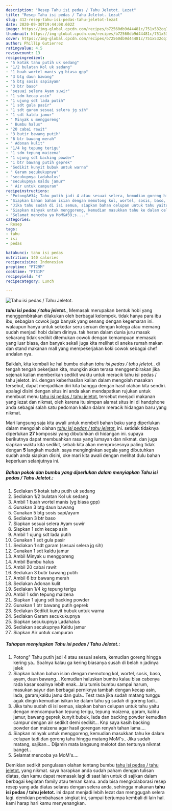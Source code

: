 ```yaml
---
description: "Resep Tahu isi pedas / Tahu Jeletot. Lezat"
title: "Resep Tahu isi pedas / Tahu Jeletot. Lezat"
slug: 412-resep-tahu-isi-pedas-tahu-jeletot-lezat
date: 2020-09-30T19:44:08.602Z
image: https://img-global.cpcdn.com/recipes/b72560db9d44481c/751x532cq70/tahu-isi-pedas-tahu-jeletot-foto-resep-utama.jpg
thumbnail: https://img-global.cpcdn.com/recipes/b72560db9d44481c/751x532cq70/tahu-isi-pedas-tahu-jeletot-foto-resep-utama.jpg
cover: https://img-global.cpcdn.com/recipes/b72560db9d44481c/751x532cq70/tahu-isi-pedas-tahu-jeletot-foto-resep-utama.jpg
author: Phillip Gutierrez
ratingvalue: 4.5
reviewcount: 13
recipeingredient:
- "5 kotak tahu putih uk sedang"
- "1/2 bulatan Kol uk sedang"
- "1 buah wortel manis yg biasa gpp"
- "3 btg daun bawang"
- "5 btg sosis sapiayam"
- "3 btr baso"
- "sesuai selera Ayam suwir"
- "1 sdm kecap asin"
- "1 ujung sdt lada putih"
- "1 sdt gula pasir"
- "1 sdt garam sesuai selera jg sih"
- "1 sdt kaldu jamur"
- " Minyak u menggoreng"
- " Bumbu halus"
- "20 cabai rawit"
- "3 butir bawang putih"
- "6 btr bawang merah"
- " Adonan kulit"
- "1/4 kg tepung terigu"
- "1 sdm tepung maizena"
- "1 ujung sdt backing powder"
- "1 btr bawang putih geprek"
- "Sedikit kunyit bubuk untuk warna"
- " Garam secukukupnya"
- "secukupnya Ladahalus"
- "secukupnya Kaldu jamur"
- " Air untuk campuran"
recipeinstructions:
- "Potong&#34; Tahu putih jadi 4 atau sesuai selera, kemudian goreng hingga kering ya.. Soalnya kalau ga kering biasanya susah di belah n jadinya jelek"
- "Siapkan bahan bahan isian dengan memotong kol, wortel, sosis, baso, ayam, daun bawang... Kemudian haluskan bumbu kalau bisa cabenya rada kasar soalnya lebih enak...lalu tumis bumbu sampai harum, masukan sayur dan berbagai perniknya tambah dengan kecap asin, lada, garam,kaldu jamu dan gula.. Test rasa jika sudah matang tunggu agak dingin kemudian isikan ke dalam tahu yg sudah di goreng tadi..."
- "Jika tahu sudah di isi semua, siapkan bahan celupan untuk tahu yaitu dengan mencampurkan tepung terigu, tepung maizena, garam, kaldu jamur, bawang geprek,kunyit bubuk, lada dan backing powder kemudian campur dengan air sedikit demi sedikit... Knp saya kasih backing powder dan maizena agar hasil gorengan renyah tahan lama...."
- "Siapkan minyak untuk menggoreng, kemudian masukkan tahu ke dalam celupan tadi dan goreng tahu hingga matang MoM&#39;s.. Jika sudah matang, sajikan... Dijamin mata langsung melotot dan tentunya nikmat banget.."
- "Selamat mencoba ya MoM&#39;s...."
categories:
- Resep
tags:
- tahu
- isi
- pedas

katakunci: tahu isi pedas 
nutrition: 140 calories
recipecuisine: Indonesian
preptime: "PT29M"
cooktime: "PT31M"
recipeyield: "4"
recipecategory: Lunch

---
```



![Tahu isi pedas / Tahu Jeletot.](https://img-global.cpcdn.com/recipes/b72560db9d44481c/751x532cq70/tahu-isi-pedas-tahu-jeletot-foto-resep-utama.jpg)

<b><i>tahu isi pedas / tahu jeletot.</i></b>, Memasak merupakan bentuk hobi yang menggembirakan dilakukan oleh berbagai kelompok. tidak hanya para ibu ibu, sebagian cowok juga banyak yang senang dengan kegemaran ini. walaupun hanya untuk sekedar seru seruan dengan kolega atau memang sudah menjadi hobi dalam dirinya. tak heran dalam dunia juru masak sekarang tidak sedikit ditemukan cowok dengan kemampuan memasak yang luar biasa, dan banyak sekali juga kita melihat di aneka rumah makan dan stand makanan mall yang mempekerjakan koki cowok sebagai chef andalan nya.



Baiklah, kita kembali ke hal bumbu olahan <i>tahu isi pedas / tahu jeletot.</i>. di tengah tengah pekerjaan kita, mungkin akan terasa menggembirakan jika sejenak kalian memberikan sedikit waktu untuk meracik tahu isi pedas / tahu jeletot. ini. dengan keberhasilan kalian dalam mengolah masakan tersebut, dapat menjadikan diri kita bangga dengan hasil olahan kita sendiri. apalagi disini dengan situs ini anda akan mendapatkan rujukan untuk membuat menu <u>tahu isi pedas / tahu jeletot.</u> tersebut menjadi makanan yang lezat dan nikmat, oleh karena itu simpan alamat situs ini di handphone anda sebagai salah satu pedoman kalian dalam meracik hidangan baru yang nikmat.


Mari langsung saja kita awali untuk membeli bahan baku yang diperlukan dalam mengolah olahan <u><i>tahu isi pedas / tahu jeletot.</i></u> ini. setidak tidaknya diperlukan <b>27</b> komposisi yang dibutuhkan di hidangan ini. supaya berikutnya dapat membuahkan rasa yang lumayan dan nikmat. dan juga siapkan waktu kita sedikit, sebab kita akan memprosesnya paling tidak dengan <b>5</b> langkah mudah. saya menginginkan segala yang dibutuhkan sudah anda siapkan disini, oke mari kita awali dengan melihat dulu bahan keperluan selanjutnya ini.

<!--inarticleads1-->

##### Bahan pokok dan bumbu yang diperlukan dalam menyiapkan Tahu isi pedas / Tahu Jeletot.:

1. Sediakan 5 kotak tahu putih uk sedang
1. Sediakan 1/2 bulatan Kol uk sedang
1. Ambil 1 buah wortel manis (yg biasa gpp)
1. Gunakan 3 btg daun bawang
1. Gunakan 5 btg sosis sapi/ayam
1. Sediakan 3 btr baso
1. Siapkan sesuai selera Ayam suwir
1. Siapkan 1 sdm kecap asin
1. Ambil 1 ujung sdt lada putih
1. Gunakan 1 sdt gula pasir
1. Sediakan 1 sdt garam (sesuai selera jg sih)
1. Gunakan 1 sdt kaldu jamur
1. Ambil  Minyak u menggoreng
1. Ambil  Bumbu halus
1. Ambil 20 cabai rawit
1. Sediakan 3 butir bawang putih
1. Ambil 6 btr bawang merah
1. Sediakan  Adonan kulit
1. Sediakan 1/4 kg tepung terigu
1. Ambil 1 sdm tepung maizena
1. Siapkan 1 ujung sdt backing powder
1. Gunakan 1 btr bawang putih geprek
1. Sediakan Sedikit kunyit bubuk untuk warna
1. Sediakan  Garam secukukupnya
1. Siapkan secukupnya Ladahalus
1. Sediakan secukupnya Kaldu jamur
1. Siapkan  Air untuk campuran




<!--inarticleads2-->

##### Tahapan menyiapkan Tahu isi pedas / Tahu Jeletot.:

1. Potong&#34; Tahu putih jadi 4 atau sesuai selera, kemudian goreng hingga kering ya.. Soalnya kalau ga kering biasanya susah di belah n jadinya jelek
1. Siapkan bahan bahan isian dengan memotong kol, wortel, sosis, baso, ayam, daun bawang... Kemudian haluskan bumbu kalau bisa cabenya rada kasar soalnya lebih enak...lalu tumis bumbu sampai harum, masukan sayur dan berbagai perniknya tambah dengan kecap asin, lada, garam,kaldu jamu dan gula.. Test rasa jika sudah matang tunggu agak dingin kemudian isikan ke dalam tahu yg sudah di goreng tadi...
1. Jika tahu sudah di isi semua, siapkan bahan celupan untuk tahu yaitu dengan mencampurkan tepung terigu, tepung maizena, garam, kaldu jamur, bawang geprek,kunyit bubuk, lada dan backing powder kemudian campur dengan air sedikit demi sedikit... Knp saya kasih backing powder dan maizena agar hasil gorengan renyah tahan lama....
1. Siapkan minyak untuk menggoreng, kemudian masukkan tahu ke dalam celupan tadi dan goreng tahu hingga matang MoM&#39;s.. Jika sudah matang, sajikan... Dijamin mata langsung melotot dan tentunya nikmat banget..
1. Selamat mencoba ya MoM&#39;s....




Demikian sedikit pengulasan olahan tentang bumbu <u>tahu isi pedas / tahu jeletot.</u> yang nikmat. saya harapkan anda sudah paham dengan tulisan diatas, dan kamu dapat memasak lagi di saat lain untuk di sajikan dalam berbagai kegiatan family atau teman kamu. anda bisa mengkolaborasi resep resep yang ada diatas selaras dengan selera anda, sehingga makanan <b>tahu isi pedas / tahu jeletot.</b> ini dapat menjadi lebih lezat dan menggugah selera lagi. demikian pembahasan singkat ini, sampai berjumpa kembali di lain hal. kami harap hari kamu menyenangkan.
